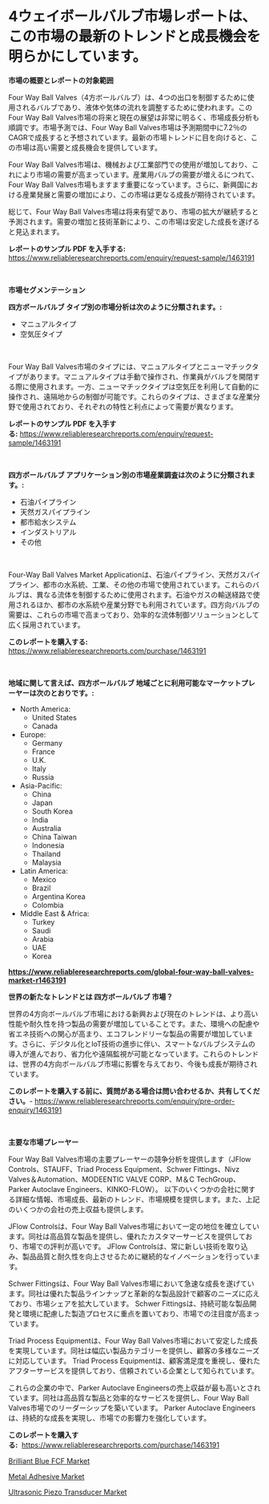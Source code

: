 <p><h1>4ウェイボールバルブ市場レポートは、この市場の最新のトレンドと成長機会を明らかにしています。</h1></p><p><strong>市場の概要とレポートの対象範囲</strong></p>
<p><p>Four Way Ball Valves（4方ボールバルブ）は、4つの出口を制御するために使用されるバルブであり、液体や気体の流れを調整するために使われます。このFour Way Ball Valves市場の将来と現在の展望は非常に明るく、市場成長分析も順調です。市場予測では、Four Way Ball Valves市場は予測期間中に7.2％のCAGRで成長すると予想されています。最新の市場トレンドに目を向けると、この市場は高い需要と成長機会を提供しています。</p><p>Four Way Ball Valves市場は、機械および工業部門での使用が増加しており、これにより市場の需要が高まっています。産業用バルブの需要が増えるにつれて、Four Way Ball Valves市場もますます重要になっています。さらに、新興国における産業発展と需要の増加により、この市場は更なる成長が期待されています。</p><p>総じて、Four Way Ball Valves市場は将来有望であり、市場の拡大が継続すると予測されます。需要の増加と技術革新により、この市場は安定した成長を遂げると見込まれます。</p></p>
<p><strong>レポートのサンプル PDF を入手する:</strong> <a href="https://www.reliableresearchreports.com/enquiry/request-sample/1463191">https://www.reliableresearchreports.com/enquiry/request-sample/1463191</a></p>
<p>&nbsp;</p>
<p><strong>市場セグメンテーション</strong></p>
<p><strong>四方ボールバルブ タイプ別の市場分析は次のように分類されます。:</strong></p>
<p><ul><li>マニュアルタイプ</li><li>空気圧タイプ</li></ul></p>
<p>&nbsp;</p>
<p><p>Four Way Ball Valves市場のタイプには、マニュアルタイプとニューマチックタイプがあります。マニュアルタイプは手動で操作され、作業員がバルブを開閉する際に使用されます。一方、ニューマチックタイプは空気圧を利用して自動的に操作され、遠隔地からの制御が可能です。これらのタイプは、さまざまな産業分野で使用されており、それぞれの特性と利点によって需要が異なります。</p></p>
<p><strong>レポートのサンプル PDF を入手する:</strong>&nbsp;<a href="https://www.reliableresearchreports.com/enquiry/request-sample/1463191">https://www.reliableresearchreports.com/enquiry/request-sample/1463191</a></p>
<p>&nbsp;</p>
<p><strong> 四方ボールバルブ アプリケーション別の市場産業調査は次のように分類されます。:</strong></p>
<p><ul><li>石油パイプライン</li><li>天然ガスパイプライン</li><li>都市給水システム</li><li>インダストリアル</li><li>その他</li></ul></p>
<p>&nbsp;</p>
<p><p>Four-Way Ball Valves Market Applicationは、石油パイプライン、天然ガスパイプライン、都市の水系統、工業、その他の市場で使用されています。これらのバルブは、異なる流体を制御するために使用されます。石油やガスの輸送経路で使用されるほか、都市の水系統や産業分野でも利用されています。四方向バルブの需要は、これらの市場で高まっており、効率的な流体制御ソリューションとして広く採用されています。</p></p>
<p><strong>このレポートを購入する:</strong>&nbsp; <a href="https://www.reliableresearchreports.com/purchase/1463191">https://www.reliableresearchreports.com/purchase/1463191</a></p>
<p>&nbsp;</p>
<p><strong>地域に関して言えば、四方ボールバルブ 地域ごとに利用可能なマーケットプレーヤーは次のとおりです。:</strong></p>
<p><ul>
    <li>
        North America:
        <ul>
            <li>United States</li>
            <li>Canada</li>
        </ul>
    </li>
    <li>
        Europe:
        <ul>
            <li>Germany</li>
            <li>France</li>
            <li>U.K.</li>
            <li>Italy</li>
            <li>Russia</li>
        </ul>
    </li>
    <li>
        Asia-Pacific:
        <ul>
            <li>China</li>
            <li>Japan</li>
            <li>South Korea</li>
            <li>India</li>
            <li>Australia</li>
            <li>China Taiwan</li>
            <li>Indonesia</li>
            <li>Thailand</li>
            <li>Malaysia</li>
        </ul>
    </li>
    <li>
        Latin America:
        <ul>
            <li>Mexico</li>
            <li>Brazil</li>
            <li>Argentina Korea</li>
            <li>Colombia</li>
        </ul>
    </li>
    <li>
        Middle East & Africa:
        <ul>
            <li>Turkey</li>
            <li>Saudi</li>
            <li>Arabia</li>
            <li>UAE</li>
            <li>Korea</li>
        </ul>
    </li>
    </ul></p>
<p><strong><a href="https://www.reliableresearchreports.com/global-four-way-ball-valves-market-r1463191">https://www.reliableresearchreports.com/global-four-way-ball-valves-market-r1463191</a></strong>&nbsp;</p>
<p><strong>世界の新たなトレンドとは 四方ボールバルブ 市場？</strong></p>
<p><p>世界の4方向ボールバルブ市場における新興および現在のトレンドは、より高い性能や耐久性を持つ製品の需要が増加していることです。また、環境への配慮や省エネ技術への関心が高まり、エコフレンドリーな製品の需要が増加しています。さらに、デジタル化とIoT技術の進歩に伴い、スマートなバルブシステムの導入が進んでおり、省力化や遠隔監視が可能となっています。これらのトレンドは、世界の4方向ボールバルブ市場に影響を与えており、今後も成長が期待されています。</p></p>
<p><strong>このレポートを購入する前に、質問がある場合は問い合わせるか、共有してください。</strong>- <a href="https://www.reliableresearchreports.com/enquiry/pre-order-enquiry/1463191">https://www.reliableresearchreports.com/enquiry/pre-order-enquiry/1463191</a></p>
<p>&nbsp;</p>
<p><strong>主要な市場プレーヤー</strong></p>
<p><p>Four Way Ball Valves市場の主要プレーヤーの競争分析を提供します（JFlow Controls、STAUFF、Triad Process Equipment、Schwer Fittings、Nivz Valves＆Automation、MODEENTIC VALVE CORP、M＆C TechGroup、Parker Autoclave Engineers、KINKO-FLOW）。 以下のいくつかの会社に関する詳細な情報、市場成長、最新のトレンド、市場規模を提供します。また、上記のいくつかの会社の売上収益も提供します。</p><p>JFlow Controlsは、Four Way Ball Valves市場において一定の地位を確立しています。同社は高品質な製品を提供し、優れたカスタマーサービスを提供しており、市場での評判が高いです。 JFlow Controlsは、常に新しい技術を取り込み、製品品質と耐久性を向上させるために継続的なイノベーションを行っています。</p><p>Schwer Fittingsは、Four Way Ball Valves市場において急速な成長を遂げています。同社は優れた製品ラインナップと革新的な製品設計で顧客のニーズに応えており、市場シェアを拡大しています。 Schwer Fittingsは、持続可能な製品開発と環境に配慮した製造プロセスに重点を置いており、市場での注目度が高まっています。</p><p>Triad Process Equipmentは、Four Way Ball Valves市場において安定した成長を実現しています。同社は幅広い製品カテゴリーを提供し、顧客の多様なニーズに対応しています。 Triad Process Equipmentは、顧客満足度を重視し、優れたアフターサービスを提供しており、信頼されている企業として知られています。</p><p>これらの企業の中で、Parker Autoclave Engineersの売上収益が最も高いとされています。同社は高品質な製品と効率的なサービスを提供し、Four Way Ball Valves市場でのリーダーシップを築いています。 Parker Autoclave Engineersは、持続的な成長を実現し、市場での影響力を強化しています。</p></p>
<p><strong>このレポートを購入する:</strong>&nbsp;&nbsp;<a href="https://www.reliableresearchreports.com/purchase/1463191">https://www.reliableresearchreports.com/purchase/1463191</a></p>
<p><p><a href="https://www.linkedin.com/pulse/brilliant-blue-fcf-market-research-report-unlocks-analysis-financial-brjlc?trackingId=UwI%2Byy0OOsm0Z9aEpX8lKA%3D%3D">Brilliant Blue FCF Market</a></p><p><a href="https://www.linkedin.com/pulse/metal-adhesive-market-analysis-size-global-industry-overview-segmentation-dd6cc?trackingId=AjVXKSS4qu%2FbGO8IpwnquQ%3D%3D">Metal Adhesive Market</a></p><p><a href="https://www.linkedin.com/pulse/ultrasonic-piezo-transducer-market-size-trends-complete-industry-2fsjc?trackingId=ShJOm9R4UHWYkZwdj9Y3vA%3D%3D">Ultrasonic Piezo Transducer Market</a></p></p>
